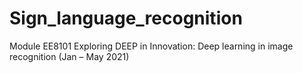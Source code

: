 # Sign_language_recognition
Module EE8101 Exploring DEEP in Innovation: Deep learning in image recognition (Jan – May 2021)
